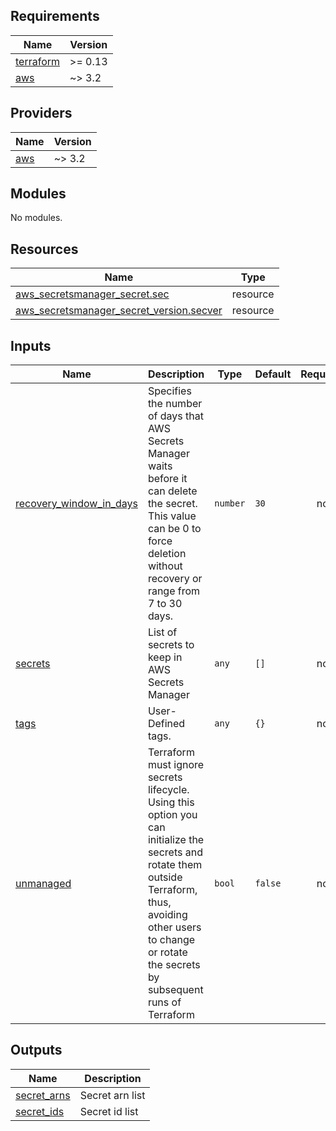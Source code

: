 ## Requirements

| Name | Version |
|------|---------|
| <a name="requirement_terraform"></a> [terraform](#requirement\_terraform) | >= 0.13 |
| <a name="requirement_aws"></a> [aws](#requirement\_aws) | ~> 3.2 |

## Providers

| Name | Version |
|------|---------|
| <a name="provider_aws"></a> [aws](#provider\_aws) | ~> 3.2 |

## Modules

No modules.

## Resources

| Name | Type |
|------|------|
| [aws_secretsmanager_secret.sec](https://registry.terraform.io/providers/hashicorp/aws/latest/docs/resources/secretsmanager_secret) | resource |
| [aws_secretsmanager_secret_version.secver](https://registry.terraform.io/providers/hashicorp/aws/latest/docs/resources/secretsmanager_secret_version) | resource |

## Inputs

| Name | Description | Type | Default | Required |
|------|-------------|------|---------|:--------:|
| <a name="input_recovery_window_in_days"></a> [recovery\_window\_in\_days](#input\_recovery\_window\_in\_days) | Specifies the number of days that AWS Secrets Manager waits before it can delete the secret. This value can be 0 to force deletion without recovery or range from 7 to 30 days. | `number` | `30` | no |
| <a name="input_secrets"></a> [secrets](#input\_secrets) | List of secrets to keep in AWS Secrets Manager | `any` | `[]` | no |
| <a name="input_tags"></a> [tags](#input\_tags) | User-Defined tags. | `any` | `{}` | no |
| <a name="input_unmanaged"></a> [unmanaged](#input\_unmanaged) | Terraform must ignore secrets lifecycle. Using this option you can initialize the secrets and rotate them outside Terraform, thus, avoiding other users to change or rotate the secrets by subsequent runs of Terraform | `bool` | `false` | no |

## Outputs

| Name | Description |
|------|-------------|
| <a name="output_secret_arns"></a> [secret\_arns](#output\_secret\_arns) | Secret arn list |
| <a name="output_secret_ids"></a> [secret\_ids](#output\_secret\_ids) | Secret id list |